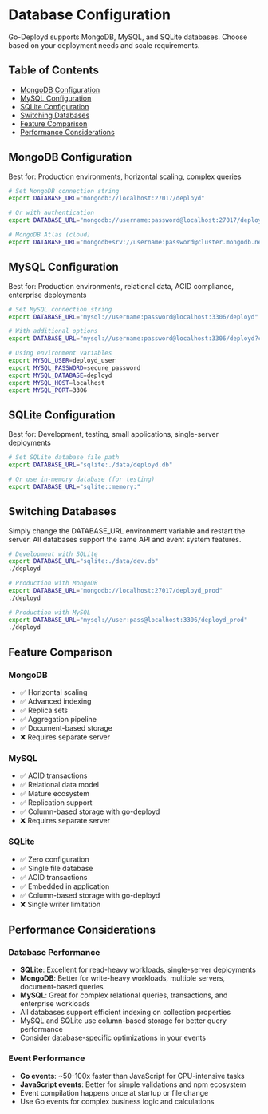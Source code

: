 # Database Configuration

Go-Deployd supports MongoDB, MySQL, and SQLite databases. Choose based on your deployment needs and scale requirements.

## Table of Contents

- [MongoDB Configuration](#mongodb-configuration)
- [MySQL Configuration](#mysql-configuration)
- [SQLite Configuration](#sqlite-configuration)
- [Switching Databases](#switching-databases)
- [Feature Comparison](#feature-comparison)
- [Performance Considerations](#performance-considerations)

## MongoDB Configuration

Best for: Production environments, horizontal scaling, complex queries

```bash
# Set MongoDB connection string
export DATABASE_URL="mongodb://localhost:27017/deployd"

# Or with authentication
export DATABASE_URL="mongodb://username:password@localhost:27017/deployd"

# MongoDB Atlas (cloud)
export DATABASE_URL="mongodb+srv://username:password@cluster.mongodb.net/deployd"
```

## MySQL Configuration

Best for: Production environments, relational data, ACID compliance, enterprise deployments

```bash
# Set MySQL connection string
export DATABASE_URL="mysql://username:password@localhost:3306/deployd"

# With additional options
export DATABASE_URL="mysql://username:password@localhost:3306/deployd?charset=utf8mb4&parseTime=True&loc=Local"

# Using environment variables
export MYSQL_USER=deployd_user
export MYSQL_PASSWORD=secure_password
export MYSQL_DATABASE=deployd
export MYSQL_HOST=localhost
export MYSQL_PORT=3306
```

## SQLite Configuration

Best for: Development, testing, small applications, single-server deployments

```bash
# Set SQLite database file path
export DATABASE_URL="sqlite:./data/deployd.db"

# Or use in-memory database (for testing)
export DATABASE_URL="sqlite::memory:"
```

## Switching Databases

Simply change the DATABASE_URL environment variable and restart the server. All databases support the same API and event system features.

```bash
# Development with SQLite
export DATABASE_URL="sqlite:./data/dev.db"
./deployd

# Production with MongoDB
export DATABASE_URL="mongodb://localhost:27017/deployd_prod"
./deployd

# Production with MySQL
export DATABASE_URL="mysql://user:pass@localhost:3306/deployd_prod"
./deployd
```

## Feature Comparison

### MongoDB
- ✅ Horizontal scaling
- ✅ Advanced indexing
- ✅ Replica sets
- ✅ Aggregation pipeline
- ✅ Document-based storage
- ❌ Requires separate server

### MySQL
- ✅ ACID transactions
- ✅ Relational data model
- ✅ Mature ecosystem
- ✅ Replication support
- ✅ Column-based storage with go-deployd
- ❌ Requires separate server

### SQLite
- ✅ Zero configuration
- ✅ Single file database
- ✅ ACID transactions
- ✅ Embedded in application
- ✅ Column-based storage with go-deployd
- ❌ Single writer limitation

## Performance Considerations

### Database Performance
- **SQLite**: Excellent for read-heavy workloads, single-server deployments
- **MongoDB**: Better for write-heavy workloads, multiple servers, document-based queries
- **MySQL**: Great for complex relational queries, transactions, and enterprise workloads
- All databases support efficient indexing on collection properties
- MySQL and SQLite use column-based storage for better query performance
- Consider database-specific optimizations in your events

### Event Performance
- **Go events**: ~50-100x faster than JavaScript for CPU-intensive tasks
- **JavaScript events**: Better for simple validations and npm ecosystem
- Event compilation happens once at startup or file change
- Use Go events for complex business logic and calculations